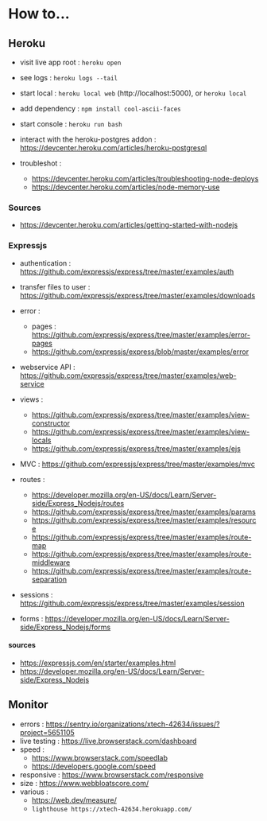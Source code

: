 # How to...

## Heroku

- visit live app root : `heroku open`

- see logs : `heroku logs --tail`

- start local : `heroku local web` (http://localhost:5000), or `heroku local`

- add dependency : `npm install cool-ascii-faces`

- start console : `heroku run bash`

- interact with the heroku-postgres addon : https://devcenter.heroku.com/articles/heroku-postgresql

- troubleshot :
    * https://devcenter.heroku.com/articles/troubleshooting-node-deploys
    * https://devcenter.heroku.com/articles/node-memory-use

### Sources

- https://devcenter.heroku.com/articles/getting-started-with-nodejs

### Expressjs

- authentication : https://github.com/expressjs/express/tree/master/examples/auth

- transfer files to user : https://github.com/expressjs/express/tree/master/examples/downloads

- error :
    * pages : https://github.com/expressjs/express/tree/master/examples/error-pages
    * https://github.com/expressjs/express/blob/master/examples/error

- webservice API : https://github.com/expressjs/express/tree/master/examples/web-service

- views :
    * https://github.com/expressjs/express/tree/master/examples/view-constructor
    * https://github.com/expressjs/express/tree/master/examples/view-locals
    * https://github.com/expressjs/express/tree/master/examples/ejs
    
- MVC : https://github.com/expressjs/express/tree/master/examples/mvc

- routes :
    * https://developer.mozilla.org/en-US/docs/Learn/Server-side/Express_Nodejs/routes
    * https://github.com/expressjs/express/tree/master/examples/params
    * https://github.com/expressjs/express/tree/master/examples/resource
    * https://github.com/expressjs/express/tree/master/examples/route-map
    * https://github.com/expressjs/express/tree/master/examples/route-middleware
    * https://github.com/expressjs/express/tree/master/examples/route-separation
    
- sessions : https://github.com/expressjs/express/tree/master/examples/session

- forms : https://developer.mozilla.org/en-US/docs/Learn/Server-side/Express_Nodejs/forms
    
#### sources

- https://expressjs.com/en/starter/examples.html
- https://developer.mozilla.org/en-US/docs/Learn/Server-side/Express_Nodejs

## Monitor

- errors : https://sentry.io/organizations/xtech-42634/issues/?project=5651105
- live testing : https://live.browserstack.com/dashboard
- speed :
  - https://www.browserstack.com/speedlab
  - https://developers.google.com/speed
- responsive : https://www.browserstack.com/responsive
- size : https://www.webbloatscore.com/
- various :
  - https://web.dev/measure/
  - `lighthouse https://xtech-42634.herokuapp.com/`

